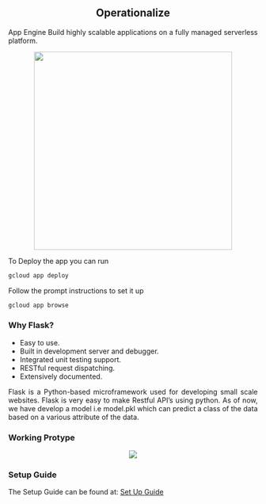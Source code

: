 <h2 align="center"> Operationalize</h2>

<p align="justify">App Engine
Build highly scalable applications on a fully managed serverless platform.</p>
<p align="center">
<img  height=400 src="https://lh3.googleusercontent.com/0YQbwwQ7e_zowaJHxT7djbsvWRhLIQ8DO9WL9EYruAiTO4tAk-LIjFK2NH0xtkH65tH5qQweVG3Dzg=e14-rj-sc0xffffff-w1502"/></p>


To Deploy the app you can run
```python
gcloud app deploy
```


Follow the prompt instructions to set it up
```python
gcloud app browse
```

<h3>
Why Flask?</h3>
<ul><li> 
Easy to use.</li>
<li>Built in development server and debugger.</li><li>
Integrated unit testing support.</li>
<li>RESTful request dispatching.</li>
<li>Extensively documented.</li>
</ul>
<p align="justify"> Flask is a Python-based microframework used for developing small scale websites. Flask is very easy to make Restful API’s using python. As of now, we have develop a model i.e model.pkl which can predict a class of the data based on a various attribute of the data. 
</p>
<h3> Working Protype</h3>

<p align="center">
<img  src="https://github.com/ssrbazpur/Envisioning-Yellow-Taxi-High-Demand-Areas-in-NYC-city/blob/master/Screenshots/Media1.gif?raw=true"/>
  </p>
  

<h3>Setup Guide</h3>

<p align="justify"> The Setup Guide can be found at: <a href="https://github.com/ssrbazpur/Envisioning-Yellow-Taxi-High-Demand-Areas-in-NYC-city/blob/master/Operationalize/Flask%20app/Setup%20Guide.pdf">Set Up Guide </a>  </p>

